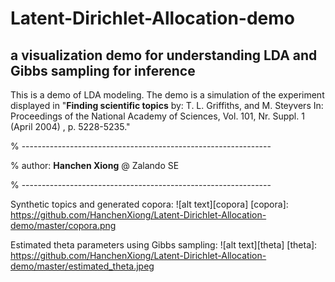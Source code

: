 # Latent-Dirichlet-Allocation-demo
## a visualization demo for understanding LDA and Gibbs sampling for inference 
This is a demo of LDA modeling. The demo is a simulation of the experiment displayed in "**Finding scientific topics**  by: T. L. Griffiths, and M. Steyvers In: Proceedings of the National Academy of Sciences, Vol. 101, Nr. Suppl. 1 (April 2004) , p. 5228-5235."

% --------------------------------------------------------------

%   author: **Hanchen Xiong** @ Zalando SE 

% --------------------------------------------------------------

Synthetic topics and generated copora: 
![alt text][copora]
[copora]: https://github.com/HanchenXiong/Latent-Dirichlet-Allocation-demo/master/copora.png


Estimated theta parameters using Gibbs sampling: 
![alt text][theta]
[theta]: https://github.com/HanchenXiong/Latent-Dirichlet-Allocation-demo/master/estimated_theta.jpeg
